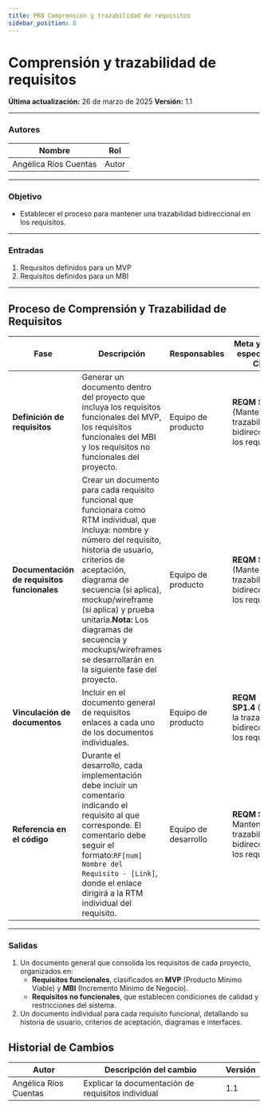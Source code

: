 ```yaml
---
title: PR8 Comprensión y trazabilidad de requisitos
sidebar_position: 8
---
```


# Comprensión y trazabilidad de requisitos

**Última actualización:** 26 de marzo de 2025
**Versión:** 1.1

---

### Autores

| Nombre                | Rol   |
| --------------------- | ----- |
| Angélica Ríos Cuentas | Autor |

---

### Objetivo

- Establecer el proceso para mantener una trazabilidad bidireccional en los requisitos.

---

### Entradas

1. Requisitos definidos para un MVP
2. Requisitos definidos para un MBI

---

## Proceso de Comprensión y Trazabilidad de Requisitos

| **Fase**                                    | **Descripción**                                                                                                                                                                                                                                                                                                            | **Responsables**     | **Meta y práctica específica del CMMI**                                    |
| ------------------------------------------- | -------------------------------------------------------------------------------------------------------------------------------------------------------------------------------------------------------------------------------------------------------------------------------------------------------------------------- | -------------------- | -------------------------------------------------------------------------- |
| **Definición de requisitos**                | Generar un documento dentro del proyecto que incluya los requisitos funcionales del MVP, los requisitos funcionales del MBI y los requisitos no funcionales del proyecto.                                                                                                                                                  | Equipo de producto   | **REQM SP1.4** (Mantener la trazabilidad bidireccional de los requisitos). |
| **Documentación de requisitos funcionales** | Crear un documento para cada requisito funcional que funcionara como RTM individual, que incluya: nombre y número del requisito, historia de usuario, criterios de aceptación, diagrama de secuencia (si aplica), mockup/wireframe (si aplica) y prueba unitaria.**Nota:** Los diagramas de secuencia y mockups/wireframes se desarrollarán en la siguiente fase del proyecto. | Equipo de producto   | **REQM SP1.4** (Mantener la trazabilidad bidireccional de los requisitos). |
| **Vinculación de documentos**               | Incluir en el documento general de requisitos enlaces a cada uno de los documentos individuales.                                                                                                                                                                                                                           | Equipo de producto   | **REQM SP1.4** (Mantener la trazabilidad bidireccional de los requisitos). |
| **Referencia en el código**                 | Durante el desarrollo, cada implementación debe incluir un comentario indicando el requisito al que corresponde. El comentario debe seguir el formato:`RF[num] Nombre del Requisito - [Link]`, donde el enlace dirigirá a la RTM individual del requisito.                                 | Equipo de desarrollo | **REQM SP1.4** Mantener la trazabilidad bidireccional de los requisitos.  |

---

### Salidas

1. Un documento general que consolida los requisitos de cada proyecto, organizados en:
   - **Requisitos funcionales**, clasificados en **MVP** (Producto Mínimo Viable) y **MBI** (Incremento Mínimo de Negocio).
   - **Requisitos no funcionales**, que establecen condiciones de calidad y restricciones del sistema.
2. Un documento individual para cada requisito funcional, detallando su historia de usuario, criterios de aceptación, diagramas e interfaces.

## Historial de Cambios

| Autor                   | Descripción del cambio              | Versión |
| ----------------------- | ----------------------------------- | ------- |
| Angélica Ríos Cuentas   | Explicar la documentación de requisitos individual  | 1.1    |